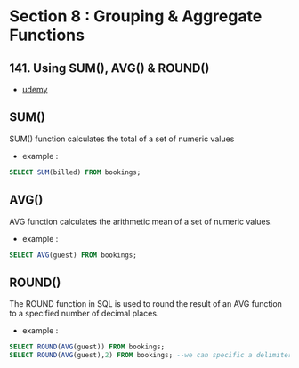 # Section 8 : Grouping & Aggregate Functions

## 141. Using SUM(), AVG() & ROUND()

- [udemy](https://www.udemy.com/course/sql-the-complete-developers-guide-mysql-postgresql/learn/lecture/29224426#overview)

## SUM()

SUM() function calculates the total of a set of numeric values

- example :

```sql
SELECT SUM(billed) FROM bookings;
```

## AVG()

AVG function calculates the arithmetic mean of a set of numeric values.

- example :

```sql
SELECT AVG(guest) FROM bookings;
```

## ROUND()

The ROUND function in SQL is used to round the result of an AVG function to a specified number of decimal places.

- example :

```sql
SELECT ROUND(AVG(guest)) FROM bookings;
SELECT ROUND(AVG(guest),2) FROM bookings; --we can specific a delimiter
```
